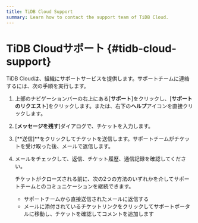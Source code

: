 ```yaml
---
title: TiDB Cloud Support
summary: Learn how to contact the support team of TiDB Cloud.
---
```


# TiDB Cloudサポート {#tidb-cloud-support}

TiDB Cloudは、組織にサポートサービスを提供します。サポートチームに連絡するには、次の手順を実行します。

1.  上部のナビゲーションバーの右上にある[**サポート**]をクリックし、[<strong>サポートのリクエスト</strong>]をクリックします。または、右下の<strong>ヘルプ</strong>アイコンを直接クリックします。

2.  [**メッセージを残す**]ダイアログで、チケットを入力します。

3.  [**送信]**をクリックしてチケットを送信します。サポートチームがチケットを受け取った後、メールで返信します。

4.  メールをチェックして、返信、チケット履歴、通信記録を確認してください。

    チケットがクローズされる前に、次の2つの方法のいずれかを介してサポートチームとのコミュニケーションを継続できます。

    -   サポートチームから直接送信されたメールに返信する
    -   メールに添付されているチケットリンクをクリックしてサポートポータルに移動し、チケットを確認してコメントを追加します
